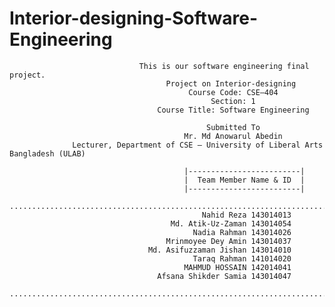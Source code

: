 # Interior-designing-Software-Engineering

                      
                                 This is our software engineering final project.
                                       Project on Interior-designing
                                            Course Code: CSE–404
                                                 Section: 1
                                     Course Title: Software Engineering
                                               
                                                Submitted To
                                           Mr. Md Anowarul Abedin
                  Lecturer, Department of CSE – University of Liberal Arts Bangladesh (ULAB)
                  
                                           |-------------------------|
                                           |  Team Member Name & ID  |
                                           |-------------------------|
     ...........................................................................................................                                           
                                               Nahid Reza 143014013
                                        Md. Atik-Uz-Zaman 143014054
                                             Nadia Rahman 143014026
                                       Mrinmoyee Dey Amin 143014037
                                   Md. Asifuzzaman Jishan 143014010
                                             Taraq Rahman 141014020
                                           MAHMUD HOSSAIN 142014041
                                     Afsana Shikder Samia 143014047                 
     ........................................................................................................... 
